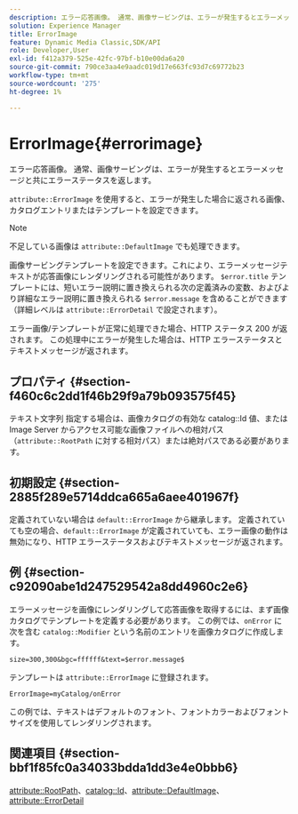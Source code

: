 ```yaml
---
description: エラー応答画像。 通常、画像サービングは、エラーが発生するとエラーメッセージと共にエラーステータスを返します。
solution: Experience Manager
title: ErrorImage
feature: Dynamic Media Classic,SDK/API
role: Developer,User
exl-id: f412a379-525e-42fc-97bf-b10e00da6a20
source-git-commit: 790ce3aa4e9aadc019d17e663fc93d7c69772b23
workflow-type: tm+mt
source-wordcount: '275'
ht-degree: 1%

---
```


# ErrorImage{#errorimage}

エラー応答画像。 通常、画像サービングは、エラーが発生するとエラーメッセージと共にエラーステータスを返します。

`attribute::ErrorImage` を使用すると、エラーが発生した場合に返される画像、カタログエントリまたはテンプレートを設定できます。

>[!NOTE]
>
>不足している画像は `attribute::DefaultImage` でも処理できます。

画像サービングテンプレートを設定できます。これにより、エラーメッセージテキストが応答画像にレンダリングされる可能性があります。 `$error.title` テンプレートには、短いエラー説明に置き換えられる次の定義済みの変数、およびより詳細なエラー説明に置き換えられる `$error.message` を含めることができます（詳細レベルは `attribute::ErrorDetail` で設定されます）。

エラー画像/テンプレートが正常に処理できた場合、HTTP ステータス 200 が返されます。 この処理中にエラーが発生した場合は、HTTP エラーステータスとテキストメッセージが返されます。

## プロパティ {#section-f460c6c2dd1f46b29f9a79b093575f45}

テキスト文字列 指定する場合は、画像カタログの有効な catalog::Id 値、または Image Server からアクセス可能な画像ファイルへの相対パス（`attribute::RootPath` に対する相対パス）または絶対パスである必要があります。

## 初期設定 {#section-2885f289e5714ddca665a6aee401967f}

定義されていない場合は `default::ErrorImage` から継承します。 定義されていても空の場合、`default::ErrorImage` が定義されていても、エラー画像の動作は無効になり、HTTP エラーステータスおよびテキストメッセージが返されます。

## 例 {#section-c92090abe1d247529542a8dd4960c2e6}

エラーメッセージを画像にレンダリングして応答画像を取得するには、まず画像カタログでテンプレートを定義する必要があります。 この例では、`onError` に次を含む `catalog::Modifier` という名前のエントリを画像カタログに作成します。

`size=300,300&bgc=ffffff&text=$error.message$`

テンプレートは `attribute::ErrorImage` に登録されます。

`ErrorImage=myCatalog/onError`

この例では、テキストはデフォルトのフォント、フォントカラーおよびフォントサイズを使用してレンダリングされます。

## 関連項目 {#section-bbf1f85fc0a34033bdda1dd3e4e0bbb6}

[attribute::RootPath](../../../../../is-api/image-catalog/image-serving-api-ref/c-image-catalog-reference/c-attributes-reference/r-rootpath.md#reference-17d57e5967be403b8408fa7214017494)、[catalog::Id](/help/aem-is-ir-api/is-api/image-catalog/image-serving-api-ref/c-image-catalog-reference/c-image-svg-data-reference/c-image-data-reference/r-id-cat.md)、[attribute::DefaultImage](../../../../../is-api/image-catalog/image-serving-api-ref/c-image-catalog-reference/c-attributes-reference/r-is-cat-defaultimage.md#reference-8e9900e129f54ed68462a3c2fc3bc433)、[attribute::ErrorDetail](../../../../../is-api/image-catalog/image-serving-api-ref/c-image-catalog-reference/c-attributes-reference/r-errordetail.md#reference-4987c8cddcba4c88960170e49cafc561)
